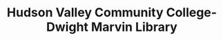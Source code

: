 ---
layout: repo
title: "Hudson Valley Community College-Dwight Marvin Library"
id: 23247
permalink: repos/23247/
---